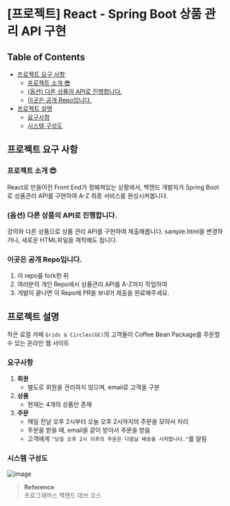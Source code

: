 # [프로젝트] React - Spring Boot 상품 관리 API 구현

## Table of Contents
- [프로젝트 요구 사항](#프로젝트-요구-사항)
  - [프로젝트 소개 😎](#프로젝트-소개-)
  - [(옵션) 다른 상품의 API로 진행합니다.](#옵션-다른-상품의-api로-진행합니다)
  - [이곳은 공개 Repo입니다.](#이곳은-공개-repo입니다)
- [프로젝트 설명](#프로젝트-설명)
  - [요구사항](#요구사항)
  - [시스템 구성도](#시스템-구성도)

## 프로젝트 요구 사항
### 프로젝트 소개 😎
React로 만들어진 Front End가 정해져있는 상황에서,
백엔드 개발자가 Spring Boot로 상품관리 API를 구현하여 A-Z 최종 서비스를 완성시켜봅니다.

### (옵션) 다른 상품의 API로 진행합니다.
강의와 다른 상품으로 상품 관리 API를 구현하여 제출해봅니다.
sample.html을 변경하거나, 새로운 HTML파일을 제작해도 됩니다.

### 이곳은 공개 Repo입니다.
1. 이 repo를 fork한 뒤
2. 여러분의 개인 Repo에서 상품관리 API를 A-Z까지 작업하여 
3. 개발이 끝나면 이 Repo에 PR을 보내어 제출을 완료해주세요.

## 프로젝트 설명
작은 로컬 카페 `Grids & Circles(GC)`의 고객들이 Coffee Bean Package를 주문할 수 있는 온라인 웹 사이트

### 요구사항
1. **회원**
    * 별도로 회원을 관리하지 않으며, email로 고객을 구분
2. **상품**
    * 현재는 4개의 상품만 존재
3. **주문**
    * 매일 전날 오후 2시부터 오늘 오후 2시까지의 주문을 모아서 처리
    * 주문을 받을 때, email을 같이 받아서 주문을 받음
    * 고객에게 `"당일 오후 2시 이후의 주문은 다음날 배송을 시작합니다."`를 알림

### 시스템 구성도
![image](https://user-images.githubusercontent.com/57066971/190445949-d5b4e7da-b9ad-4d4c-966a-e0d0c5d99869.png)

>**Reference**  
프로그래머스 백엔드 데브 코스
